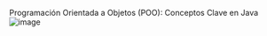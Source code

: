 Programación Orientada a Objetos (POO): Conceptos Clave en Java
![image](https://github.com/user-attachments/assets/feac3da2-eac8-40a5-9440-aa57c958ded3)
